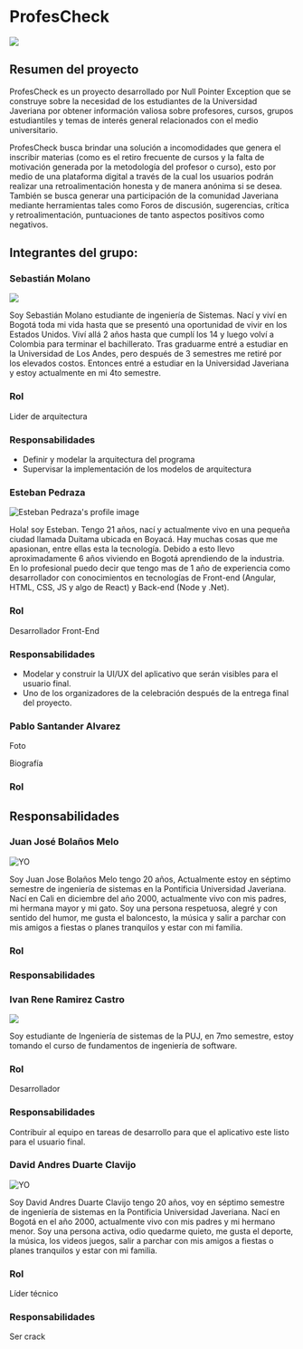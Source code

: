 # ProfesCheck

![](https://i.ibb.co/86YLd8w/ProfeCheck-logo-small.png)


## Resumen del proyecto

ProfesCheck es un proyecto desarrollado por Null Pointer Exception que se construye sobre la necesidad de los estudiantes de la Universidad Javeriana por obtener información valiosa sobre profesores, cursos, grupos estudiantiles y temas de interés general relacionados con el medio universitario.

ProfesCheck busca brindar una solución a incomodidades que genera el inscribir materias (como es el retiro frecuente de cursos y la falta de motivación generada por la metodología del profesor o curso), esto por medio de una plataforma digital a través de la cual los usuarios podrán realizar una retroalimentación honesta y de manera anónima si se desea.  También se busca generar una participación de la comunidad Javeriana mediante herramientas tales como Foros de discusión, sugerencias, crítica y retroalimentación, puntuaciones de tanto aspectos positivos como negativos. 


## Integrantes del grupo:


### Sebastián Molano

![](https://drive.google.com/uc?id=1RThi7fPwDzDcoXF-2gzWJEnAKknkFLYs)

Soy Sebastián Molano estudiante de ingeniería de Sistemas. Nací y viví en Bogotá toda mi vida hasta que se presentó una oportunidad de vivir en los Estados Unidos. Viví allá 2 años hasta que cumplí los 14 y luego volví a Colombia para terminar el bachillerato. Tras graduarme entré a estudiar en la Universidad de Los Andes, pero después de 3 semestres me retiré por los elevados costos. Entonces entré a estudiar en la Universidad Javeriana y estoy actualmente en mi 4to semestre.

### Rol
Lider de arquitectura

### Responsabilidades
* Definir y modelar la arquitectura del programa
* Supervisar la implementación de los modelos de arquitectura

### Esteban Pedraza

![Esteban Pedraza's profile image](https://estebanpedraza.co/assets/img/profile.jpeg)

Hola! soy Esteban. Tengo 21 años, nací y actualmente vivo en una pequeña ciudad llamada Duitama ubicada en Boyacá. Hay muchas cosas que me apasionan, entre ellas esta la tecnología. Debido a esto llevo aproximadamente 6 años viviendo en Bogotá aprendiendo de la industria. En lo profesional puedo decir que tengo mas de 1 año de experiencia como desarrollador con conocimientos en tecnologías de Front-end (Angular, HTML, CSS, JS y algo de React) y Back-end (Node y .Net).

### Rol
Desarrollador Front-End

### Responsabilidades
* Modelar y construir la UI/UX del aplicativo que serán visibles para el usuario final.
* Uno de los organizadores de la celebración después de la entrega final del proyecto.

### Pablo Santander Alvarez

Foto

Biografía

### Rol

## Responsabilidades

### Juan José Bolaños Melo

![YO](https://user-images.githubusercontent.com/78176412/108440669-90936c80-7221-11eb-9f50-a30b2d3d8cb9.jpg)

Soy Juan Jose Bolaños Melo tengo 20 años, Actualmente estoy en séptimo semestre de ingeniería de sistemas en la Pontificia Universidad Javeriana. Nací en Cali en diciembre del año 2000, actualmente vivo con mis padres, mi hermana mayor y mi gato. Soy una persona respetuosa, alegré y con sentido del humor, me gusta el baloncesto, la música y salir a parchar con mis amigos a fiestas o planes tranquilos y estar con mi familia.

### Rol

### Responsabilidades

### Ivan Rene Ramirez Castro

![](https://avatars.githubusercontent.com/u/6560951?s=460&u=8b6b1885e0dd899ad123d5d348e9a7d35f3359a2&v=4)

Soy estudiante de Ingeniería de sistemas de la PUJ, en 7mo semestre, estoy tomando el curso de fundamentos de ingeniería de software.

### Rol
Desarrollador 

### Responsabilidades
Contribuir al equipo en tareas de desarrollo para que el aplicativo este listo para el usuario final.

### David Andres Duarte Clavijo
![YO](https://user-images.githubusercontent.com/78176412/108440669-90936c80-7221-11eb-9f50-a30b2d3d8cb9.jpg)

Soy David Andres Duarte Clavijo tengo 20 años, voy en séptimo semestre de ingeniería de sistemas en la Pontificia Universidad Javeriana. Nací en Bogotá en el año 2000, actualmente vivo con mis padres y mi hermano menor. Soy una persona activa, odio quedarme quieto, me gusta el deporte, la música, los videos juegos, salir a parchar con mis amigos a fiestas o planes tranquilos y estar con mi familia.

### Rol
Líder técnico

### Responsabilidades
Ser crack
